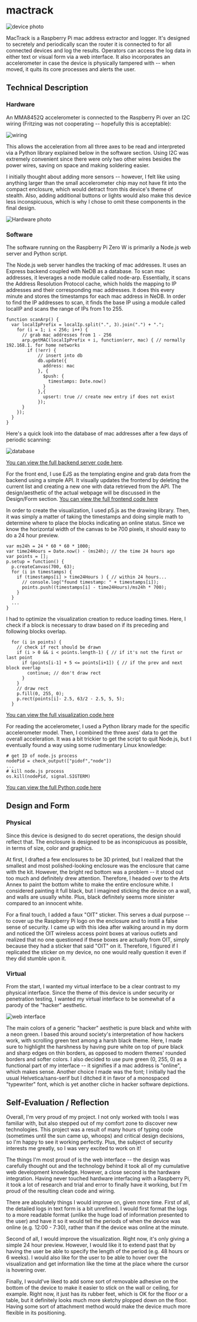 # mactrack

![device photo](https://i.imgur.com/YcGjg9K.png)

MacTrack is a Raspberry Pi mac address extractor and logger. 
It's designed to secretely and periodically scan the router it is connected to for all connected devices and log the results.
Operators can access the log data in either text or visual form via a web interface.
It also incorporates an accelerometer in case the device is physically tampered with -- when moved, it quits its core processes and alerts the user.

## Technical Description
### Hardware
An MMA8452Q accelerometer is connected to the Raspberry Pi over an I2C wiring (Fritzing was not cooperating -- hopefully this is acceptable):

![wiring](https://i.imgur.com/E9DGD1K.png)

This allows the acceleration from all three axes to be read and interpreted via a Python library explained below in the software section. Using I2C was extremely convenient since there were only two other wires besides the power wires, saving on space and making soldering easier.

I initially thought about adding more sensors -- however, I felt like using anything larger than the small accelerometer chip may not have fit into the compact enclosure, which would detract from this device's theme of stealth. Also, adding additional buttons or lights would also make this device less inconspicuous, which is why I chose to omit these components in the final design.

![Hardware photo](https://i.imgur.com/URDrGuc.jpg)

### Software
The software running on the Raspberry Pi Zero W is primarily a Node.js web server and Python script. 

The Node.js web server handles the tracking of mac addresses. It uses an Express backend coupled with NeDB as a database. 
To scan mac addresses, it leverages a node module called node-arp. 
Essentially, it scans the Address Resolution Protocol cache, which holds the mapping to IP addresses and their corresponding mac addresses.
It does this every minute and stores the timestamps for each mac address in NeDB. 
In order to find the IP addresses to scan, it finds the base IP using a module called localIP and scans the range of IPs from 1 to 255.

    function scanArp() {
      var localIpPrefix = localIp.split(".", 3).join(".") + ".";
        for (i = 1; i < 256; i++) {
          // grab mac addresses from 1 - 256
          arp.getMAC(localIpPrefix + i, function(err, mac) { // normally 192.168.1. for home networks
            if (!err) {
                // insert into db
                db.update({
                  address: mac
                }, {
                  $push: {
                    timestamps: Date.now()
                  }
                },{
                  upsert: true // create new entry if does not exist
                });
          }
        });
      }
    }

Here's a quick look into the database of mac addresses after a few days of periodic scanning:

![database](https://i.imgur.com/STw0s5G.png)

[You can view the full backend server code here](https://github.com/williamyeny/mactrack/blob/master/index.js).

For the front end, I use EJS as the templating engine and grab data from the backend using a simple API.
It visually updates the frontend by deleting the current list and creating a new one with data retrieved from the API. The design/aesthetic of the actual webpage will be discussed in the Design/Form section.
[You can view the full frontend code here](https://github.com/williamyeny/mactrack/blob/master/public/js/macList.js)

In order to create the visualization, I used p5.js as the drawing library. 
Then, it was simply a matter of taking the timestamps and doing simple math to determine where to place the blocks indicating an online status.
Since we know the horizontal width of the canvas to be 700 pixels, it should easy to do a 24 hour preview.

    var ms24h = 24 * 60 * 60 * 1000;
    var time24Hours = Date.now() - (ms24h); // the time 24 hours ago
    var points = [];
    p.setup = function() {
      p.createCanvas(700, 63);
      for (i in timestamps) {
        if (timestamps[i] > time24Hours ) { // within 24 hours...
          // console.log("found timestamp: " + timestamps[i]);
          points.push((timestamps[i] - time24Hours)/ms24h * 700);
        }
      }
      ...
    }

I had to optimize the visualization creation to reduce loading times. 
Here, I check if a block is necessary to draw based on if its preceding and following blocks overlap.

      for (i in points) {
        // check if rect should be drawn
        if (i > 0 && i < points.length-1) { // if it's not the first or last point
          if (points[i-1] + 5 <= points[i+1]) { // if the prev and next block overlap
            continue; // don't draw rect
          }
        }
        // draw rect
        p.fill(0, 255, 0);
        p.rect(points[i]- 2.5, 63/2 - 2.5, 5, 5);
      }

[You can view the full visualization code here](https://github.com/williamyeny/mactrack/blob/master/public/js/statusGraph.js)

For reading the accelerometer, I used a Python library made for the specific accelerometer model. Then, I combined the three axes' data to get the overall acceleration. It was a bit trickier to get the script to quit Node.js, but I eventually found a way using some rudimentary Linux knowledge:

    # get ID of node.js process
    nodePid = check_output(["pidof","node"])
    ...
    # kill node.js process
    os.kill(nodePid, signal.SIGTERM)

[You can view the full Python code here](https://github.com/williamyeny/mactrack/blob/master/accel.py)

## Design and Form

### Physical

Since this device is designed to do secret operations, the design should reflect that. The enclosure is designed to be as inconspicuous as possible, in terms of size, color and graphics.

At first, I drafted a few enclosures to be 3D printed, but I realized that the smallest and most polished-looking enclosure was the enclosure that came with the kit. However, the bright red bottom was a problem -- it stood out too much and definitely drew attention. Therefore, I headed over to the Arts Annex to paint the bottom white to make the entire enclosure white. I considered painting it full black, but I imagined sticking the device on a wall, and walls are usually white. Plus, black definitely seems more sinister compared to an innocent white. 

For a final touch, I added a faux "OIT" sticker. This serves a dual purpose -- to cover up the Raspberry Pi logo on the enclosure and to instill a false sense of security. I came up with this idea after walking around in my dorm and noticed the OIT wireless access point boxes at various outlets and realized that no one questioned if these boxes are actually from OIT, simply because they had a sticker that said "OIT" on it. Therefore, I figured if I replicated the sticker on my device, no one would really question it even if they did stumble upon it.

### Virtual

From the start, I wanted my virtual interface to be a clear contrast to my physical interface. Since the theme of this device is under security or penetration testing, I wanted my virtual interface to be somewhat of a parody of the "hacker" aesthetic.

![web interface](https://i.imgur.com/YL21oew.png)

The main colors of a generic "hacker" aesthetic is pure black and white with a neon green. I based this around society's interpretation of how hackers work, with scrolling green text among a harsh black theme. Here, I made sure to highlight the harshness by having pure white on top of pure black and sharp edges on thin borders, as opposed to modern themes' rounded borders and softer colors. I also decided to use pure green (0, 255, 0) as a functional part of my interface -- it signifies if a mac address is "online", which makes sense. Another choice I made was the font; I initially had the usual Helvetica/sans-serif but I ditched it in favor of a monospaced "typewriter" font, which is yet another cliche in hacker software depictions.

## Self-Evaluation / Reflection

Overall, I'm very proud of my project. I not only worked with tools I was familiar with, but also stepped out of my comfort zone to discover new technologies. This project was a result of many hours of typing code (sometimes until the sun came up, whoops) and critical design decisions, so I'm happy to see it working perfectly. Plus, the subject of security interests me greatly, so I was very excited to work on it!

The things I'm most proud of is the web interface -- the design was carefully thought out and the technology behind it took all of my cumulative web development knowledge. However, a close second is the hardware integration. Having never touched hardware interfacing with a Raspberry Pi, it took a lot of research and trial and error to finally have it working, but I'm proud of the resulting clean code and wiring.

There are absolutely things I would improve on, given more time. First of all, the detailed logs in text form is a bit unrefined. I would first format the logs to a more readable format (unlike the huge load of information presented to the user) and have it so it would tell the periods of when the device was online (e.g. 12:00 - 7:30), rather than if the device was online at the minute.

Second of all, I would improve the visualization. Right now, it's only giving a simple 24 hour preview. However, I would like it to extend past that by having the user be able to specify the length of the period (e.g. 48 hours or 6 weeks). I would also like for the user to be able to hover over the visualization and get information like the time at the place where the cursor is hovering over.

Finally, I would've liked to add some sort of removable adhesive on the bottom of the device to make it easier to stick on the wall or ceiling, for example. Right now, it just has its rubber feet, which is OK for the floor or a table, but it definitely looks much more sketchy plopped down on the floor. Having some sort of attachment method would make the device much more flexible in its positioning.


